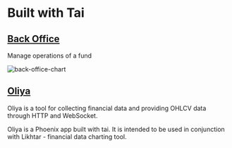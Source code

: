 # Built with Tai

## [Back Office](https://github.com/fremantle-capital/back_office)

Manage operations of a fund

![back-office-chart](https://github.com/fremantle-capital/back_office/blob/master/docs/balances-chart.png)

## [Oliya](https://github.com/blacksmith-capital/oliya)

Oliya is a tool for collecting financial data and providing OHLCV data through HTTP and WebSocket.

Oliya is a Phoenix app built with tai. It is intended to be used in conjunction with Likhtar - financial data charting tool.
